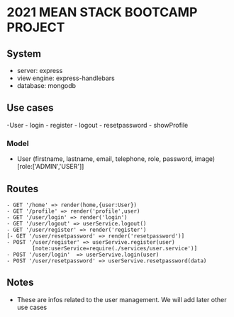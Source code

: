 # 2021 MEAN STACK BOOTCAMP PROJECT

<!-- ## TODO -->
## System

- server: express
- view engine: express-handlebars
- database: mongodb

## Use cases

-User
    - login
    - register
    - logout
    - resetpassword
    - showProfile

### Model

- User (firstname, lastname, email, telephone, role, password, image) [role:['ADMIN','USER']]

## Routes

    - GET '/home' => render(home,{user:User})
    - GET '/profile' => render('profile',user)
    - GET '/user/login' => render('login')
    - GET '/user/logout' => userService.logout()
    - GET '/user/register' => render('register')
    [- GET '/user/resetpassword' => render('resetpassword')]
    - POST '/user/register' => userServive.register(user)  
            [note:userService=require(./services/user.service')]
    - POST '/user/login'  => userServive.login(user)
    - POST '/user/resetpassword' => userServive.resetpassword(data) 
    

## Notes

- These are infos related to the user management. We will add later other use cases
